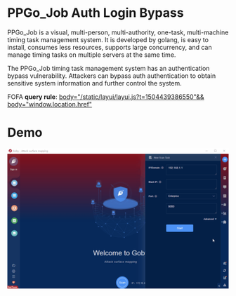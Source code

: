 # PPGo_Job Auth Login Bypass

PPGo_Job is a visual, multi-person, multi-authority, one-task, multi-machine timing task management system. It is developed by golang, is easy to install, consumes less resources, supports large concurrency, and can manage timing tasks on multiple servers at the same time.</p><p>The PPGo_Job timing task management system has an authentication bypass vulnerability. Attackers can bypass auth authentication to obtain sensitive system information and further control the system.

FOFA **query rule**: [body="/static/layui/layui.js?t=1504439386550"&& body="window.location.href"](https://fofa.so/result?qbase64=Ym9keT0iL3N0YXRpYy9sYXl1aS9sYXl1aS5qcz90PTE1MDQ0MzkzODY1NTAiJiYgYm9keT0id2luZG93LmxvY2F0aW9uLmhyZWYi)

# Demo

![PPGo_Job_Auth_Login_Bypass](PPGo_Job_Auth_Login_Bypass.gif)
